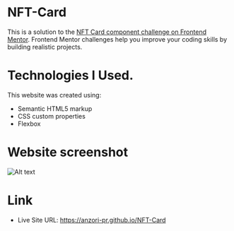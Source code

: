 # NFT-Card

This is a solution to the [NFT Card component challenge on Frontend Mentor](https://www.frontendmentor.io/challenges/qr-code-component-iux_sIO_H). Frontend Mentor challenges help you improve your coding skills by building realistic projects. 

# Technologies I Used.
This website was created using:

- Semantic HTML5 markup
- CSS custom properties
- Flexbox

# Website screenshot

![Alt text](https://github.com/Anzori-PR/NFT-Card-/blob/main/images/Screenshot%202023-02-18%20230747.png)



# Link
- Live Site URL: https://anzori-pr.github.io/NFT-Card
